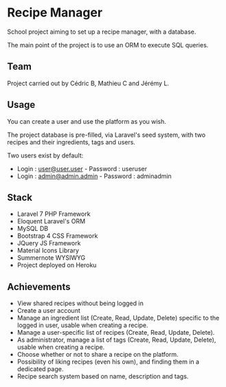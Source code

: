 # Recipe Manager

School project aiming to set up a recipe manager, with a database.

The main point of the project is to use an ORM to execute SQL queries.

## Team
Project carried out by Cédric B, Mathieu C and Jérémy L.

## Usage
You can create a user and use the platform as you wish.

The project database is pre-filled, via Laravel's seed system, with two recipes and their ingredients, tags and users.

Two users exist by default:
- Login : user@user.user - Password : useruser
- Login : admin@admin.admin - Password : adminadmin

## Stack
- Laravel 7 PHP Framework
- Eloquent Laravel's ORM
- MySQL DB
- Bootstrap 4 CSS Framework
- JQuery JS Framework
- Material Icons Library
- Summernote WYSIWYG
- Project deployed on Heroku

## Achievements
- View shared recipes without being logged in
- Create a user account
- Manage an ingredient list (Create, Read, Update, Delete) specific to the logged in user, usable when creating a recipe.
- Manage a user-specific list of recipes (Create, Read, Update, Delete).
- As administrator, manage a list of tags (Create, Read, Update, Delete), usable when creating a recipe.
- Choose whether or not to share a recipe on the platform.
- Possibility of liking recipes (even his own), and finding them in a dedicated page.
- Recipe search system based on name, description and tags.
